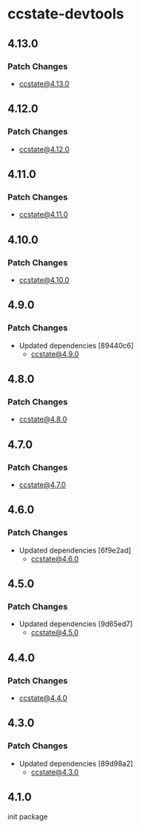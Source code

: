 # ccstate-devtools

## 4.13.0

### Patch Changes

- ccstate@4.13.0

## 4.12.0

### Patch Changes

- ccstate@4.12.0

## 4.11.0

### Patch Changes

- ccstate@4.11.0

## 4.10.0

### Patch Changes

- ccstate@4.10.0

## 4.9.0

### Patch Changes

- Updated dependencies [89440c6]
  - ccstate@4.9.0

## 4.8.0

### Patch Changes

- ccstate@4.8.0

## 4.7.0

### Patch Changes

- ccstate@4.7.0

## 4.6.0

### Patch Changes

- Updated dependencies [6f9e2ad]
  - ccstate@4.6.0

## 4.5.0

### Patch Changes

- Updated dependencies [9d65ed7]
  - ccstate@4.5.0

## 4.4.0

### Patch Changes

- ccstate@4.4.0

## 4.3.0

### Patch Changes

- Updated dependencies [89d98a2]
  - ccstate@4.3.0

## 4.1.0

init package

